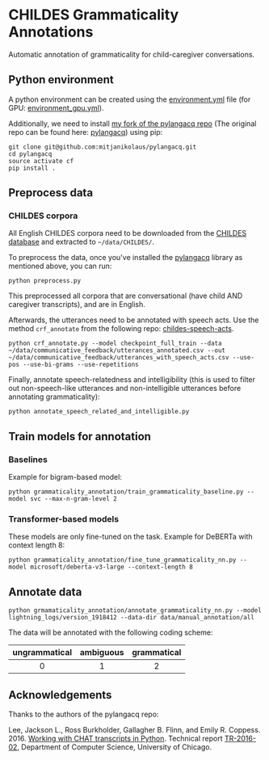 # CHILDES Grammaticality Annotations

Automatic annotation of grammaticality for child-caregiver conversations.

## Python environment

A python environment can be created using the [environment.yml](environments/environment.yml) file (for
GPU: [environment_gpu.yml](environments/environment_gpu.yml)). 

Additionally, we need to install [my fork of the pylangacq repo](https://github.com/mitjanikolaus/pylangacq) (The original repo can be found here: [pylangacq](https://github.com/jacksonllee/pylangacq)) using pip:
```
git clone git@github.com:mitjanikolaus/pylangacq.git
cd pylangacq
source activate cf
pip install .
```

## Preprocess data


### CHILDES corpora
All English CHILDES corpora need to be downloaded from the
[CHILDES database](https://childes.talkbank.org/) and extracted to `~/data/CHILDES/`.

To preprocess the data, once you've installed the [pylangacq](https://github.com/mitjanikolaus/pylangacq) library as
mentioned above, you can run:

```
python preprocess.py
```
This preprocessed all corpora that are conversational (have child AND caregiver transcripts), and are in English.

Afterwards, the utterances need to be annotated with speech acts. Use the method `crf_annotate` from the following
repo: [childes-speech-acts](https://github.com/mitjanikolaus/childes-speech-acts).
```
python crf_annotate.py --model checkpoint_full_train --data ~/data/communicative_feedback/utterances_annotated.csv --out ~/data/communicative_feedback/utterances_with_speech_acts.csv --use-pos --use-bi-grams --use-repetitions
```

Finally, annotate speech-relatedness and intelligibility (this is used to filter out non-speech-like utterances and
non-intelligible utterances before annotating grammaticality):
```
python annotate_speech_related_and_intelligible.py
```

## Train models for annotation

### Baselines

Example for bigram-based model:
```
python grammaticality_annotation/train_grammaticality_baseline.py --model svc --max-n-gram-level 2
```

### Transformer-based models

These models are only fine-tuned on the task. Example for DeBERTa with context length 8:
```
python grammaticality_annotation/fine_tune_grammaticality_nn.py --model microsoft/deberta-v3-large --context-length 8
```


## Annotate data

```
python grmamaticality_annotation/annotate_grammaticality_nn.py --model lightning_logs/version_1918412 --data-dir data/manual_annotation/all
```

The data will be annotated with the following coding scheme:

|  ungrammatical  | ambiguous | grammatical  |
|:---------------:|:---------:|:------------:|
|        0        |     1     |      2       |




## Acknowledgements
Thanks to the authors of the pylangacq repo: 

Lee, Jackson L., Ross Burkholder, Gallagher B. Flinn, and Emily R. Coppess. 2016.
[Working with CHAT transcripts in Python](https://jacksonllee.com/papers/lee-etal-2016-pylangacq.pdf).
Technical report [TR-2016-02](https://newtraell.cs.uchicago.edu/research/publications/techreports/TR-2016-02),
Department of Computer Science, University of Chicago.
